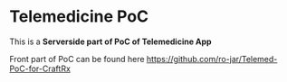 # Telemedicine PoC

This is a **Serverside part of PoC of Telemedicine App**

Front part of PoC can be found here https://github.com/ro-jar/Telemed-PoC-for-CraftRx

